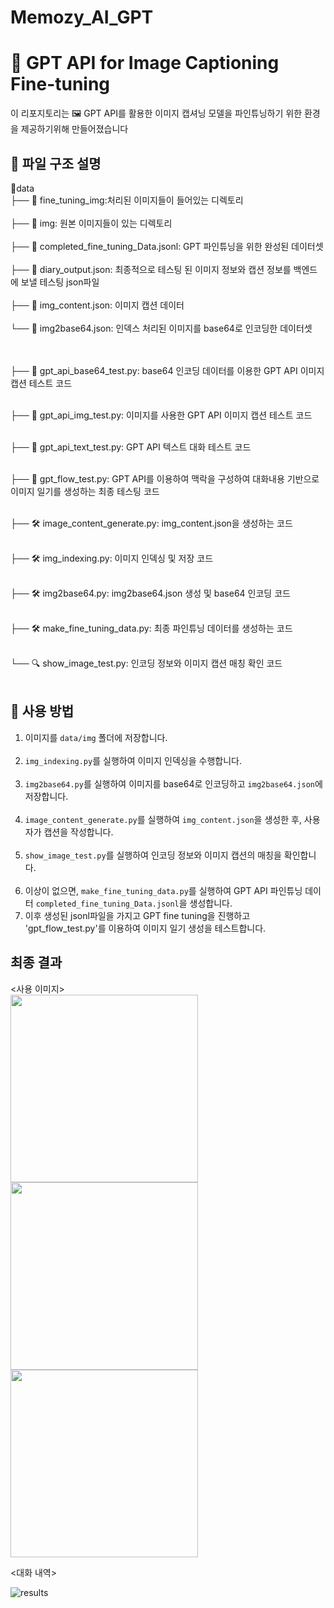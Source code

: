 # Memozy_AI_GPT
# 🎨 GPT API for Image Captioning Fine-tuning

이 리포지토리는 🖼️ GPT API를 활용한 이미지 캡셔닝 모델을 파인튜닝하기 위한 환경을 제공하기위해 만들어졌습니다

## 📂 파일 구조 설명
📁data </br>
├── 📂 fine_tuning_img:처리된 이미지들이 들어있는 디렉토리</br></br>
├── 📂 img: 원본 이미지들이 있는 디렉토리</br></br>
├── 📄 completed_fine_tuning_Data.jsonl: GPT 파인튜닝을 위한 완성된 데이터셋</br></br>
├── 📄 diary_output.json: 최종적으로 테스팅 된 이미지 정보와 캡션 정보를 백엔드에 보낼 테스팅 json파일</br></br>
├── 📄 img_content.json: 이미지 캡션 데이터</br></br>
└── 📄 img2base64.json: 인덱스 처리된 이미지를 base64로 인코딩한 데이터셋</br></br>
</br>

├── 📝 gpt_api_base64_test.py: base64 인코딩 데이터를 이용한 GPT API 이미지 캡션 테스트 코드</br></br>

├── 📝 gpt_api_img_test.py: 이미지를 사용한 GPT API 이미지 캡션 테스트 코드</br></br>

├── 📝 gpt_api_text_test.py: GPT API 텍스트 대화 테스트 코드</br></br>

├── 📝 gpt_flow_test.py: GPT API를 이용하여 맥락을 구성하여 대화내용 기반으로 이미지 일기를 생성하는 최종 테스팅 코드</br></br>

├── 🛠️ image_content_generate.py: img_content.json을 생성하는 코드</br></br>

├── 🛠️ img_indexing.py: 이미지 인덱싱 및 저장 코드</br></br>

├── 🛠️ img2base64.py: img2base64.json 생성 및 base64 인코딩 코드</br></br>

├── 🛠️ make_fine_tuning_data.py: 최종 파인튜닝 데이터를 생성하는 코드</br></br>

└── 🔍 show_image_test.py: 인코딩 정보와 이미지 캡션 매칭 확인 코드</br></br>


## 🚀 사용 방법

1.  이미지를 `data/img` 폴더에 저장합니다.</br></br>
2. `img_indexing.py`를 실행하여 이미지 인덱싱을 수행합니다.</br></br>
3. `img2base64.py`를 실행하여 이미지를 base64로 인코딩하고 `img2base64.json`에 저장합니다.</br></br>
4. `image_content_generate.py`를 실행하여 `img_content.json`을 생성한 후, 사용자가 캡션을 작성합니다.</br></br>
5. `show_image_test.py`를 실행하여 인코딩 정보와 이미지 캡션의 매칭을 확인합니다.</br></br>
6.  이상이 없으면, `make_fine_tuning_data.py`를 실행하여 GPT API 파인튜닝 데이터 `completed_fine_tuning_Data.jsonl`을 생성합니다.
7.  이후 생성된 jsonl파일을 가지고 GPT fine tuning을 진행하고 'gpt_flow_test.py'를 이용하여 이미지 일기 생성을 테스트합니다.

## 최종 결과
<사용 이미지>  
<img src="https://github.com/user-attachments/assets/29dacc09-205d-4c60-810d-589e5fc90cbc" width="300"/>
<img src="https://github.com/user-attachments/assets/ecde9785-8bc0-4658-955f-ab667882d5c6" width="300"/>
<img src="https://github.com/user-attachments/assets/746f19ca-7485-4b64-8d7a-2f52a50de552" width="300"/>



<대화 내역>

![results](https://github.com/user-attachments/assets/d0d467a3-6c8a-46c4-856f-e14ea2b4db75)



